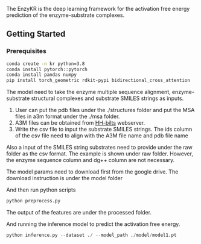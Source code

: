 The EnzyKR is the deep learning framework for the activation free energy prediction of the enzyme-substrate complexes.

## Getting Started
### Prerequisites
```bash
conda create -n kr python=3.8
conda install pytorch::pytorch 
conda install pandas numpy
pip install torch_geometric rdkit-pypi bidirectional_cross_attention
```

The model need to take the enzyme multiple sequence alignment, enzyme-substrate structural complexes and substrate SMILES strings as inputs. 
1. User can put the pdb files under the ./structures folder  and put the MSA files in a3m format under the ./msa folder. 
2. A3M files can be obtained from [HH-bilts](https://toolkit.tuebingen.mpg.de/tools/hhblits) webserver.
3. Write the csv file to input the substrate SMILES strings. The ids column of the csv file need to align with the A3M file name and pdb file name

Also a input of the SMILES string substrates need to provide under the raw folder  as the csv format. The example is shown under raw folder. However, the enzyme sequence column and dg++ column are not necessary. 

The model params need to download first from the google drive. The download instruction is under the model folder

And then run python scripts
```python
python preprocess.py
```

The output of the features are under the processed folder.

And running the inference model to predict the activation free energy.

```python
python inference.py --dataset ./ --model_path ./model/model1.pt
```


